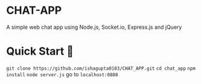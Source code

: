 # CHAT-APP
A simple web chat app using Node.js, Socket.io, Express.js and jQuery

# Quick Start 🚀
`git clone https://github.com/ishagupta0103/CHAT_APP.git`
`cd chat_app`
`npm install`
`node server.js`
go to `localhost:0808`
